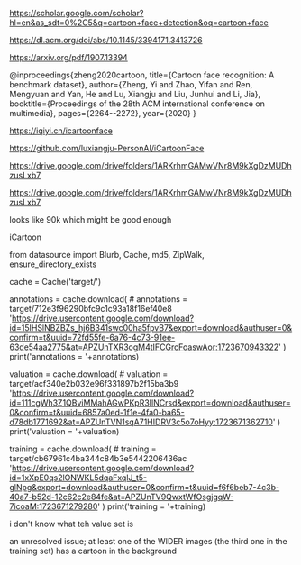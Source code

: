 

https://scholar.google.com/scholar?hl=en&as_sdt=0%2C5&q=cartoon+face+detection&oq=cartoon+face



https://dl.acm.org/doi/abs/10.1145/3394171.3413726

https://arxiv.org/pdf/1907.13394

@inproceedings{zheng2020cartoon,
  title={Cartoon face recognition: A benchmark dataset},
  author={Zheng, Yi and Zhao, Yifan and Ren, Mengyuan and Yan, He and Lu, Xiangju and Liu, Junhui and Li, Jia},
  booktitle={Proceedings of the 28th ACM international conference on multimedia},
  pages={2264--2272},
  year={2020}
}


https://iqiyi.cn/icartoonface

https://github.com/luxiangju-PersonAI/iCartoonFace

https://drive.google.com/drive/folders/1ARKrhmGAMwVNr8M9kXgDzMUDhzusLxb7

https://drive.google.com/drive/folders/1ARKrhmGAMwVNr8M9kXgDzMUDhzusLxb7

looks like 90k which might be good enough





iCartoon






from datasource import Blurb, Cache, md5, ZipWalk, ensure_directory_exists

cache = Cache('target/')

annotations = cache.download(
    # annotations = target/712e3f96290bfc9c1c93a18f16ef40e8
    'https://drive.usercontent.google.com/download?id=15IHSlNBZBZs_hj6B341swc00ha5fpvB7&export=download&authuser=0&confirm=t&uuid=72fd55fe-6a76-4c73-91ee-63de54aa2775&at=APZUnTXR3ogM4tIFCGrcFoaswAor:1723670943322'
)
print('annotations = '+annotations)

valuation = cache.download(
    # valuation = target/acf340e2b032e96f331897b2f15ba3b9
    'https://drive.usercontent.google.com/download?id=111cgWh3Z1QBviMMahAGwPKpR3IlNCrsd&export=download&authuser=0&confirm=t&uuid=6857a0ed-1f1e-4fa0-ba65-d78db1771692&at=APZUnTVN1sqA71HIDRV3c5o7oHyy:1723671362710'
)
print('valuation = '+valuation)


training = cache.download(
    # training = target/cb67961c4ba344c84b3e5442206436ac
    'https://drive.usercontent.google.com/download?id=1xXpE0qs2lONWKL5dqaFxqlJ_t5-glNpg&export=download&authuser=0&confirm=t&uuid=f6f6beb7-4c3b-40a7-b52d-12c62c2e84fe&at=APZUnTV9QwxtWfOsgjgqW-7icoaM:1723671279280'
)
print('training = '+training)




i don't know what teh value set is




an unresolved issue; at least one of the WIDER images (the third one in the training set) has a cartoon in the background

